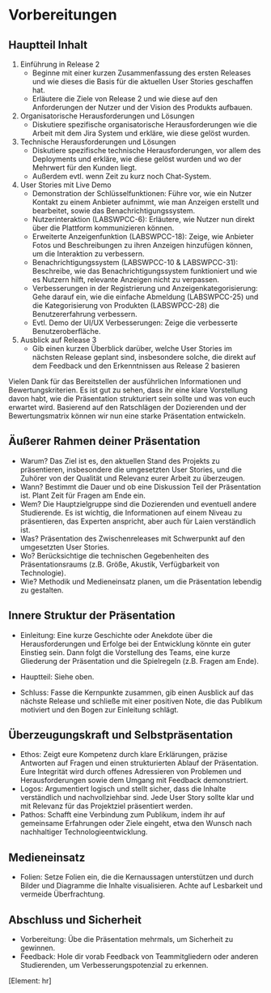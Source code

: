 # Vorbereitungen

## Hauptteil Inhalt

1. Einführung in Release 2
     - Beginne mit einer kurzen Zusammenfassung des ersten Releases und wie dieses die Basis für die aktuellen User Stories geschaffen hat.
     - Erläutere die Ziele von Release 2 und wie diese auf den Anforderungen der Nutzer und der Vision des Produkts aufbauen.
2. Organisatorische Herausforderungen und Lösungen
      - Diskutiere spezifische organisatorische Herausforderungen wie die Arbeit mit dem Jira System und erkläre, wie diese gelöst wurden.
3. Technische Herausforderungen und Lösungen
      - Diskutiere spezifische technische Herausforderungen, vor allem des Deployments und erkläre, wie diese gelöst wurden und wo der Mehrwert für den Kunden liegt.
      - Außerdem evtl. wenn Zeit zu kurz noch Chat-System.
4. User Stories mit Live Demo
      - Demonstration der Schlüsselfunktionen: Führe vor, wie ein Nutzer Kontakt zu einem Anbieter aufnimmt, wie man Anzeigen erstellt und bearbeitet, sowie das Benachrichtigungssystem.
      - Nutzerinteraktion (LABSWPCC-6): Erläutere, wie Nutzer nun direkt über die Plattform kommunizieren können.
      - Erweiterte Anzeigenfunktion (LABSWPCC-18): Zeige, wie Anbieter Fotos und Beschreibungen zu ihren Anzeigen hinzufügen können, um die Interaktion zu verbessern.
      - Benachrichtigungssystem (LABSWPCC-10 & LABSWPCC-31): Beschreibe, wie das Benachrichtigungssystem funktioniert und wie es Nutzern hilft, relevante Anzeigen nicht zu verpassen.
      - Verbesserungen in der Registrierung und Anzeigenkategorisierung: Gehe darauf ein, wie die einfache Abmeldung (LABSWPCC-25) und die Kategorisierung von Produkten (LABSWPCC-28) die Benutzererfahrung verbessern.
      - Evtl. Demo der UI/UX Verbesserungen: Zeige die verbesserte Benutzeroberfläche.
5. Ausblick auf Release 3
      - Gib einen kurzen Überblick darüber, welche User Stories im nächsten Release geplant sind, insbesondere solche, die direkt auf dem Feedback und den Erkenntnissen aus Release 2 basieren

Vielen Dank für das Bereitstellen der ausführlichen Informationen und Bewertungskriterien. Es ist gut zu sehen, dass ihr eine klare Vorstellung davon habt, wie die Präsentation strukturiert sein sollte und was von euch erwartet wird. Basierend auf den Ratschlägen der Dozierenden und der Bewertungsmatrix können wir nun eine starke Präsentation entwickeln.

## Äußerer Rahmen deiner Präsentation

- Warum? Das Ziel ist es, den aktuellen Stand des Projekts zu präsentieren, insbesondere die umgesetzten User Stories, und die Zuhörer von der Qualität und Relevanz eurer Arbeit zu überzeugen.
- Wann? Bestimmt die Dauer und ob eine Diskussion Teil der Präsentation ist. Plant Zeit für Fragen am Ende ein.
- Wem? Die Hauptzielgruppe sind die Dozierenden und eventuell andere Studierende. Es ist wichtig, die Informationen auf einem Niveau zu präsentieren, das Experten anspricht, aber auch für Laien verständlich ist.
- Was? Präsentation des Zwischenreleases mit Schwerpunkt auf den umgesetzten User Stories.
- Wo? Berücksichtige die technischen Gegebenheiten des Präsentationsraums (z.B. Größe, Akustik, Verfügbarkeit von Technologie).
- Wie? Methodik und Medieneinsatz planen, um die Präsentation lebendig zu gestalten.

## Innere Struktur der Präsentation

- Einleitung: Eine kurze Geschichte oder Anekdote über die Herausforderungen und Erfolge bei der Entwicklung könnte ein guter Einstieg sein. Dann folgt die Vorstellung des Teams, eine kurze Gliederung der Präsentation und die Spielregeln (z.B. Fragen am Ende).
  
- Hauptteil: Siehe oben.
  
- Schluss: Fasse die Kernpunkte zusammen, gib einen Ausblick auf das nächste Release und schließe mit einer positiven Note, die das Publikum motiviert und den Bogen zur Einleitung schlägt.

## Überzeugungskraft und Selbstpräsentation

- Ethos: Zeigt eure Kompetenz durch klare Erklärungen, präzise Antworten auf Fragen und einen strukturierten Ablauf der Präsentation. Eure Integrität wird durch offenes Adressieren von Problemen und Herausforderungen sowie dem Umgang mit Feedback demonstriert.
- Logos: Argumentiert logisch und stellt sicher, dass die Inhalte verständlich und nachvollziehbar sind. Jede User Story sollte klar und mit Relevanz für das Projektziel präsentiert werden.
- Pathos: Schafft eine Verbindung zum Publikum, indem ihr auf gemeinsame Erfahrungen oder Ziele eingeht, etwa den Wunsch nach nachhaltiger Technologieentwicklung.

## Medieneinsatz

- Folien: Setze Folien ein, die die Kernaussagen unterstützen und durch Bilder und Diagramme die Inhalte visualisieren. Achte auf Lesbarkeit und vermeide Überfrachtung.

## Abschluss und Sicherheit

- Vorbereitung: Übe die Präsentation mehrmals, um Sicherheit zu gewinnen.
- Feedback: Hole dir vorab Feedback von Teammitgliedern oder anderen Studierenden, um Verbesserungspotenzial zu erkennen.

[Element: hr]
